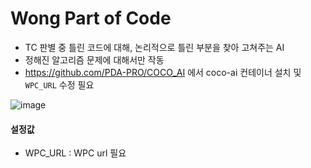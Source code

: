 # Wong Part of Code

- TC 판별 중 틀린 코드에 대해, 논리적으로 틀린 부분을 찾아 고쳐주는 AI
- 정해진 알고리즘 문제에 대해서만 작동
- https://github.com/PDA-PRO/COCO_AI 에서 coco-ai 컨테이너 설치 및 `WPC_URL` 수정 필요

![image](https://github.com/PDA-PRO/COCO-plugin/assets/80380576/4b0fd0a5-c207-4e56-84a3-4bed2da2bf96)

#### 설정값

- WPC_URL : WPC url 필요
